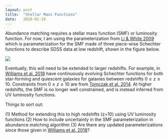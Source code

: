 ```yaml
---
layout: post
title:  "Stellar Mass Functions"
date:   2020-02-10
---
```



Abundance matching requires a stellar mass function (SMF) or luminosity function. For now, I am using the parameterization from <a href="https://ui.adsabs.harvard.edu/abs/2009MNRAS.398.2177L">Li & White 2009</a> which is parameterization for the SMF made of three piece-wise Schechter functions to describe SDSS data at low redshift, shown in the figure below.

<img src="{{ site.baseurl }}/assets/plots/SMF_Li2009.png">

Eventually, this will need to be extended to larger redshifts. For example, in <a href="https://ui.adsabs.harvard.edu/abs/2018ApJS..236...33W/abstract"> Williams et al. 2018</a> have continuously evolving Schechter functions for both star-forming and quiescent galaxies for galaxies between redshifts $0 \ge z \le 10$. Constraints from $0 \ge z \le 10$ are from <a href="https://ui.adsabs.harvard.edu/abs/2014ApJ...783...85T"> Tomczak et al. 2014</a>. At higher redshifts, the SMF is no longer well constrained, and is instead inferred from UV luminosity functions.


Things to sort out:

(1) Method for extending this to high redshifts (z=10) using UV luminosity functions
(2) How to include uncertainty in the SMF parameterization in abundance matching algorithm
(3) Are there any updated parameterizations since those given in <a href="https://ui.adsabs.harvard.edu/abs/2018ApJS..236...33W/abstract"> Williams et al. 2018</a>?
